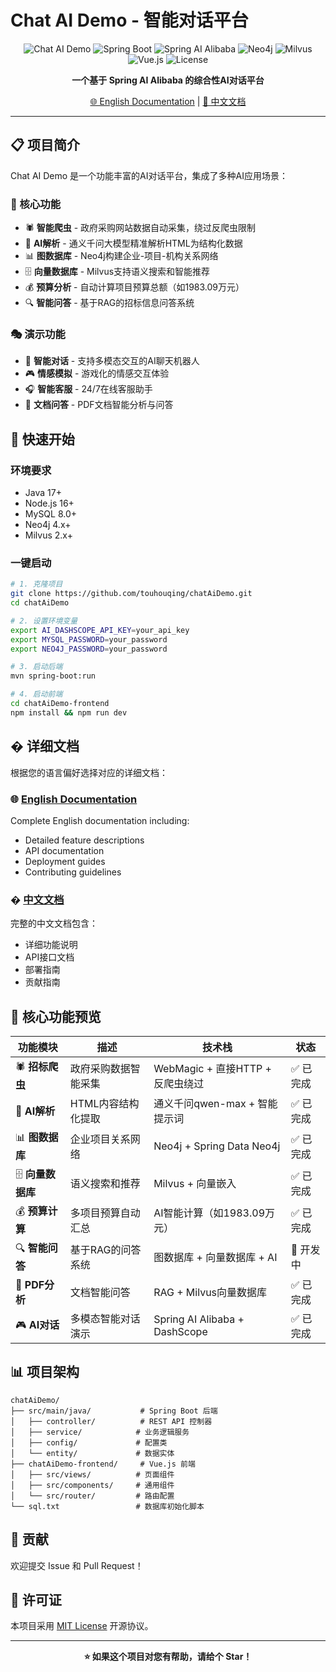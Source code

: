 # Chat AI Demo - 智能对话平台

<div align="center">

![Chat AI Demo](https://img.shields.io/badge/Chat%20AI%20Demo-v2.0.0-blue.svg)
![Spring Boot](https://img.shields.io/badge/Spring%20Boot-3.5.5-green.svg)
![Spring AI Alibaba](https://img.shields.io/badge/Spring%20AI%20Alibaba-1.0.0.4-orange.svg)
![Neo4j](https://img.shields.io/badge/Neo4j-5.x-red.svg)
![Milvus](https://img.shields.io/badge/Milvus-2.x-purple.svg)
![Vue.js](https://img.shields.io/badge/Vue.js-3.x-brightgreen.svg)
![License](https://img.shields.io/badge/License-MIT-yellow.svg)

**一个基于 Spring AI Alibaba 的综合性AI对话平台**

[🌐 English Documentation](README_EN.md) | [📖 中文文档](README_CN.md)

</div>

---

## 📋 项目简介

Chat AI Demo 是一个功能丰富的AI对话平台，集成了多种AI应用场景：

### 🎯 核心功能
- 🕷️ **智能爬虫** - 政府采购网站数据自动采集，绕过反爬虫限制
- 🤖 **AI解析** - 通义千问大模型精准解析HTML为结构化数据
- 📊 **图数据库** - Neo4j构建企业-项目-机构关系网络
- 🗄️ **向量数据库** - Milvus支持语义搜索和智能推荐
- 💰 **预算分析** - 自动计算项目预算总额（如1983.09万元）
- 🔍 **智能问答** - 基于RAG的招标信息问答系统

### 🎭 演示功能
- 🤖 **智能对话** - 支持多模态交互的AI聊天机器人
- 🎮 **情感模拟** - 游戏化的情感交互体验
- 🎧 **智能客服** - 24/7在线客服助手
- 📄 **文档问答** - PDF文档智能分析与问答

## 🚀 快速开始

### 环境要求
- Java 17+
- Node.js 16+
- MySQL 8.0+
- Neo4j 4.x+
- Milvus 2.x+

### 一键启动

```bash
# 1. 克隆项目
git clone https://github.com/touhouqing/chatAiDemo.git
cd chatAiDemo

# 2. 设置环境变量
export AI_DASHSCOPE_API_KEY=your_api_key
export MYSQL_PASSWORD=your_password
export NEO4J_PASSWORD=your_password

# 3. 启动后端
mvn spring-boot:run

# 4. 启动前端
cd chatAiDemo-frontend
npm install && npm run dev
```

## � 详细文档

根据您的语言偏好选择对应的详细文档：

### 🌐 [English Documentation](README_EN.md)
Complete English documentation including:
- Detailed feature descriptions
- API documentation
- Deployment guides
- Contributing guidelines

### � [中文文档](README_CN.md)
完整的中文文档包含：
- 详细功能说明
- API接口文档
- 部署指南
- 贡献指南

## 🎯 核心功能预览

| 功能模块 | 描述 | 技术栈 | 状态 |
|---------|------|--------|------|
| 🕷️ **招标爬虫** | 政府采购数据智能采集 | WebMagic + 直接HTTP + 反爬虫绕过 | ✅ 已完成 |
| 🤖 **AI解析** | HTML内容结构化提取 | 通义千问qwen-max + 智能提示词 | ✅ 已完成 |
| 📊 **图数据库** | 企业项目关系网络 | Neo4j + Spring Data Neo4j | ✅ 已完成 |
| 🗄️ **向量数据库** | 语义搜索和推荐 | Milvus + 向量嵌入 | ✅ 已完成 |
| 💰 **预算计算** | 多项目预算自动汇总 | AI智能计算（如1983.09万元） | ✅ 已完成 |
| 🔍 **智能问答** | 基于RAG的问答系统 | 图数据库 + 向量数据库 + AI | 🚧 开发中 |
| 📄 **PDF分析** | 文档智能问答 | RAG + Milvus向量数据库 | ✅ 已完成 |
| 🎮 **AI对话** | 多模态智能对话演示 | Spring AI Alibaba + DashScope | ✅ 已完成 |

## 📊 项目架构

```
chatAiDemo/
├── src/main/java/           # Spring Boot 后端
│   ├── controller/          # REST API 控制器
│   ├── service/            # 业务逻辑服务
│   ├── config/             # 配置类
│   └── entity/             # 数据实体
├── chatAiDemo-frontend/     # Vue.js 前端
│   ├── src/views/          # 页面组件
│   ├── src/components/     # 通用组件
│   └── src/router/         # 路由配置
└── sql.txt                 # 数据库初始化脚本
```

## 🤝 贡献

欢迎提交 Issue 和 Pull Request！

## 📄 许可证

本项目采用 [MIT License](LICENSE) 开源协议。

---

<div align="center">

**⭐ 如果这个项目对您有帮助，请给个 Star！**

</div>
